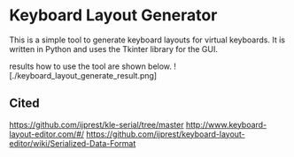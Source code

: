 # Keyboard Layout Generator

This is a simple tool to generate keyboard layouts for virtual keyboards. It is written in Python and uses the Tkinter library for the GUI.

results how to use the tool are shown below.
![./keyboard_layout_generate_result.png]
## Cited
https://github.com/ijprest/kle-serial/tree/master
http://www.keyboard-layout-editor.com/#/
https://github.com/ijprest/keyboard-layout-editor/wiki/Serialized-Data-Format